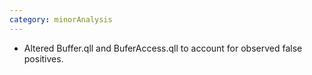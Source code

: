 ```yaml
---
category: minorAnalysis
---
```

* Altered Buffer.qll and BuferAccess.qll to account for observed false positives.